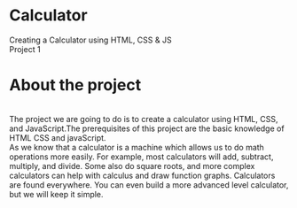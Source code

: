 # Calculator
 Creating a Calculator using HTML, CSS & JS
<br>Project 1</br>
# About the project 
<br>The project we are going to do is to create a calculator using HTML, CSS, and JavaScript.The prerequisites of this project are the basic knowledge of HTML CSS and javaScript.</br>
As we know that a calculator is a machine which allows us to do math operations more easily. For example, most calculators will add, subtract, multiply, and divide. Some also do square roots, and more complex calculators can help with calculus and draw function graphs. Calculators are found everywhere. You can even build a more advanced level calculator, but we will keep it simple.
